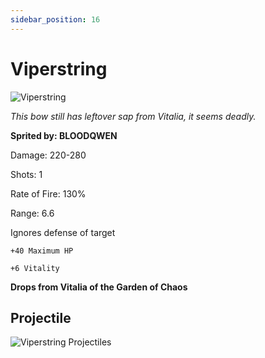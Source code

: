 ```yaml
---
sidebar_position: 16
---
```


# Viperstring

![Viperstring](https://vwiki.valorserver.com/api/item/picture/viperstring)

<i>This bow still has leftover sap from Vitalia, it seems deadly.</i>

**Sprited by: BLOODQWEN**

Damage: 220-280

Shots: 1

Rate of Fire: 130% 

Range: 6.6

Ignores defense of target

    +40 Maximum HP
    
    +6 Vitality
    

**Drops from Vitalia of the Garden of Chaos**

## Projectile

![Viperstring Projectiles](https://raw.githubusercontent.com/Valor-Inc/Wiki/refs/heads/main/static/img/weapons/Bows/viperstring.gif)
